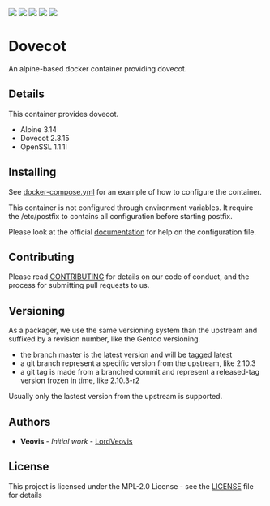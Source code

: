 [![](https://img.shields.io/docker/cloud/build/veovis/dovecot.svg)](https://hub.docker.com/r/veovis/dovecot/builds) [![](https://img.shields.io/docker/pulls/veovis/dovecot.svg)](https://hub.docker.com/r/veovis/dovecot) ![](https://img.shields.io/microbadger/image-size/veovis%2Fdovecot.svg) [![](https://img.shields.io/github/tag/LordVeovis/docker-dovecot.svg)](https://github.com/LordVeovis/docker-dovecot/tags) [![](https://img.shields.io/github/license/LordVeovis/docker-dovecot.svg)](https://github.com/LordVeovis/docker-dovecot/blob/master/LICENSE)

# Dovecot

An alpine-based docker container providing dovecot.

## Details

This container provides dovecot.

* Alpine 3.14
* Dovecot 2.3.15
* OpenSSL 1.1.1l

## Installing

See [docker-compose.yml](https://github.com/LordVeovis/docker-dovecot/blob/master/docker-compose.yml) for an example of how to configure the container.

This container is not configured through environment variables. It require the /etc/postfix to contains all configuration before starting postfix.

Please look at the official [documentation](https://wiki2.dovecot.org/) for help on the configuration file.

## Contributing

Please read [CONTRIBUTING](https://github.com/LordVeovis/docker-dovecot/blob/master/CONTRIBUTING) for details on our code of conduct, and the process for submitting pull requests to us.

## Versioning

As a packager, we use the same versioning system than the upstream and suffixed by a revision number, like the Gentoo versioning.

* the branch master is the latest version and will be tagged latest
* a git branch represent a specific version from the upstream, like 2.10.3
* a git tag is made from a branched commit and represent a released-tag version frozen in time, like 2.10.3-r2

Usually only the lastest version from the upstream is supported.

## Authors

* **Veovis** - *Initial work* - [LordVeovis](https://github.com/LordVeovis)

## License

This project is licensed under the MPL-2.0 License - see the [LICENSE](https://github.com/LordVeovis/docker-dovecot/blob/master/LICENSE) file for details
